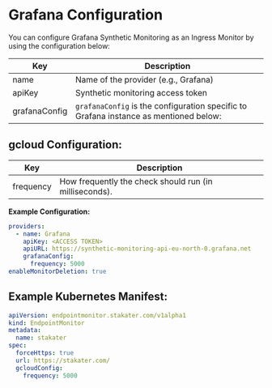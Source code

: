 # Grafana Configuration

You can configure Grafana Synthetic Monitoring as an Ingress Monitor by using the configuration below:

| Key           | Description                                                                          |
| ------------- | ------------------------------------------------------------------------------------ |
| name          | Name of the provider (e.g., Grafana)                                                 |
| apiKey        | Synthetic monitoring access token                                                    |
| grafanaConfig | `grafanaConfig` is the configuration specific to Grafana instance as mentioned below:|

## gcloud Configuration:

| Key       | Description                                                      |
| --------- | ---------------------------------------------------------------- |
| frequency | How frequently the check should run (in milliseconds).           |

**Example Configuration:**

```yaml
providers: 
  - name: Grafana
    apiKey: <ACCESS TOKEN>
    apiURL: https://synthetic-monitoring-api-eu-north-0.grafana.net
    grafanaConfig:
      frequency: 5000
enableMonitorDeletion: true
```

## Example Kubernetes Manifest: 

```yaml
apiVersion: endpointmonitor.stakater.com/v1alpha1
kind: EndpointMonitor
metadata:
  name: stakater
spec:
  forceHttps: true
  url: https://stakater.com/
  gcloudConfig:
    frequency: 5000
```
